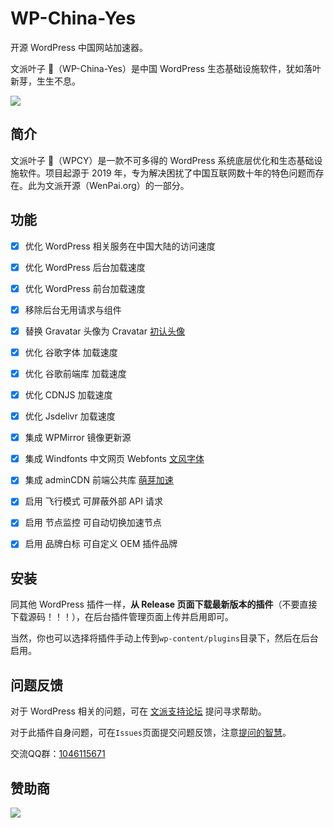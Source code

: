# WP-China-Yes

开源 WordPress 中国网站加速器。

文派叶子 🍃（WP-China-Yes）是中国 WordPress 生态基础设施软件，犹如落叶新芽，生生不息。


<a href="#"><img height="auto" src="https://wpcy.com/wp-content/uploads/2024/10/2024-10-8-111028.png"></a>

## 简介
文派叶子 🍃（WPCY）是一款不可多得的 WordPress 系统底层优化和生态基础设施软件。项目起源于 2019 年，专为解决困扰了中国互联网数十年的特色问题而存在。此为文派开源（WenPai.org）的一部分。

## 功能

- [x] 优化 WordPress 相关服务在中国大陆的访问速度
- [x] 优化 WordPress 后台加载速度
- [x] 优化 WordPress 前台加载速度
- [x] 移除后台无用请求与组件
- [x] 替换 Gravatar 头像为 Cravatar [初认头像](https://cravatar.com/)
- [x] 优化 谷歌字体 加载速度
- [x] 优化 谷歌前端库 加载速度
- [x] 优化 CDNJS 加载速度
- [x] 优化 Jsdelivr 加载速度
- [x] 集成 WPMirror 镜像更新源
- [x] 集成 Windfonts 中文网页 Webfonts [文风字体](https://windfonts.com)
- [x] 集成 adminCDN 前端公共库 [萌芽加速](https://admincdn.com)
- [x] 启用 飞行模式 可屏蔽外部 API 请求
- [x] 启用 节点监控 可自动切换加速节点
- [x] 启用 品牌白标 可自定义 OEM 插件品牌


## 安装

同其他 WordPress 插件一样，**从 Release 页面下载最新版本的插件**（不要直接下载源码！！！），在后台插件管理页面上传并启用即可。

当然，你也可以选择将插件手动上传到`wp-content/plugins`目录下，然后在后台启用。

## 问题反馈

对于 WordPress 相关的问题，可在 [文派支持论坛](https://wenpai.org/support) 提问寻求帮助。

对于此插件自身问题，可在`Issues`页面提交问题反馈，注意[提问的智慧](https://github.com/ryanhanwu/How-To-Ask-Questions-The-Smart-Way/blob/main/README-zh_CN.md)。

交流QQ群：[1046115671](https://qm.qq.com/q/BATf8KsCje)

## 赞助商

<a href="#"><img height="auto" src="https://wpcy.com/wp-content/uploads/2024/12/20241221-122843@2x.png"></a>
